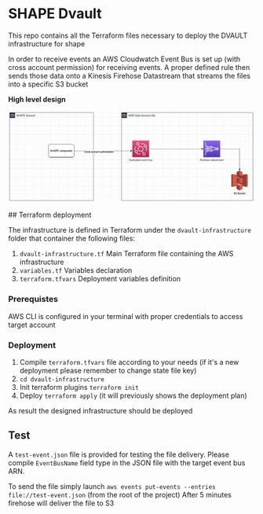 # SHAPE Dvault

This repo contains all the Terraform files necessary to deploy the DVAULT infrastructure for shape

In order to receive events an AWS Cloudwatch Event Bus is set up (with cross account permission) for receiving events. A proper defined rule then sends those data onto a Kinesis Firehose Datastream that streams the files into a specific S3 bucket

**High level design**

![shape dvault architecture](shape-dvault-architecture.png "Shape DVault Architecture")

## Terraform deployment

The infrastructure is defined in Terraform under the `dvault-infrastructure` folder that container the following files: 
1. `dvault-infrastructure.tf` Main Terraform file containing the AWS infrastructure
2. `variables.tf` Variables declaration
3. `terraform.tfvars` Deployment variables definition 

### Prerequistes

AWS CLI is configured in your terminal with proper credentials to access target account

### Deployment

1. Compile `terraform.tfvars` file according to your needs (if it's a new deployment please remember to change state file key)
2. `cd dvault-infrastructure`
3. Init terraform plugins `terraform init`
4. Deploy `terraform apply` (it will previously shows the deployment plan)

As result the designed infrastructure should be deployed

## Test 

A `test-event.json` file is provided for testing the file delivery. 
Please compile `EventBusName` field type in the JSON file with the target event bus ARN. 

To send the file simply launch `aws events put-events --entries file://test-event.json` (from the root of the project)
After 5 minutes firehose will deliver the file to S3